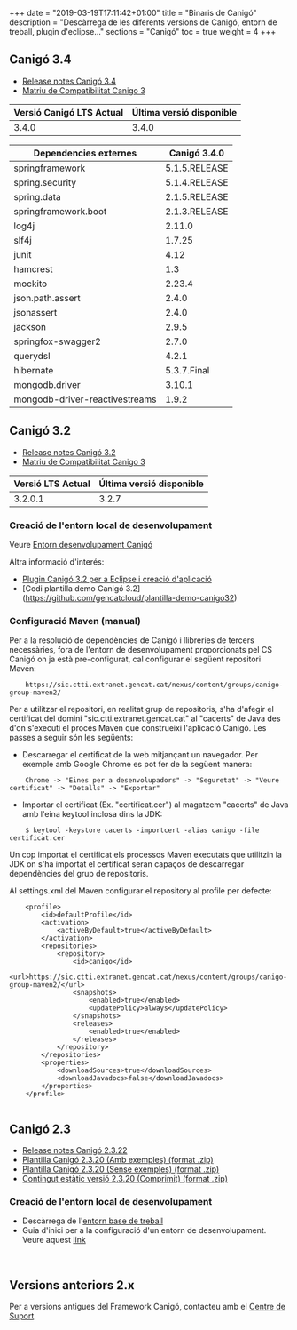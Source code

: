 +++
date        = "2019-03-19T17:11:42+01:00"
title       = "Binaris de Canigó"
description = "Descàrrega de les diferents versions de Canigó, entorn de treball, plugin d'eclipse..."
sections    = "Canigó"
toc	    = true
weight	    = 4
+++

## Canigó 3.4

- [Release notes Canigó 3.4](/canigo-download-related/release-notes-canigo-34)
- [Matriu de Compatibilitat Canigo 3](/canigo-download-related/matrius-compatibilitats)

|          Versió Canigó LTS Actual  |      Última versió disponible     |
|--------------------------------- 	 |---------------------------------- |
|              3.4.0          	  	 |                3.4.0	             |

|          Dependencies externes   	 	|      Canigó 3.4.0     |
|--------------------------------- 	 	|---------------------- |
| springframework		           	 			|  5.1.5.RELEASE        |
| spring.security		           	 			|  5.1.4.RELEASE        |
| spring.data				           	 			|  2.1.5.RELEASE        |
| springframework.boot         	 			|  2.1.3.RELEASE        |
| log4j										         	 	|  2.11.0				        |
| slf4j										         	 	|  1.7.25				        |
| junit										         	 	|  4.12					        |
| hamcrest								         	 	|  1.3					        |
| mockito									         	 	|  2.23.4				        |
| json.path.assert				         	 	|  2.4.0				        |
| jsonassert							         	 	|  2.4.0				        |
| jackson									         	 	|  2.9.5				        |
| springfox-swagger2			         	 	|  2.7.0				        |
| querydsl								         	 	|  4.2.1				        |
| hibernate								         	 	|  5.3.7.Final	        |
| mongodb.driver					         	 	|  3.10.1				        |
| mongodb-driver-reactivestreams   	 	|  1.9.2				        |

## Canigó 3.2

- [Release notes Canigó 3.2](/canigo-download-related/release-notes-canigo-32)
- [Matriu de Compatibilitat Canigo 3](/canigo-download-related/matrius-compatibilitats)

|          Versió LTS Actual       	 |      Última versió disponible     |
|--------------------------------- 	 |---------------------------------- |
|              3.2.0.1            	 |                3.2.7	             |

### Creació de l'entorn local de desenvolupament

<!--
- Descàrrega de l'[entorn base de treball](http://repos.canigo.ctti.gencat.cat/repository/maven2/canigo/entorn-treball/canigo3.html) *És necessari realitzar l'upgrade del plugin de Canigó per Eclipse a la versió 1.2.0.
- Guia d'inici per a la configuració d'un entorn de desenvolupament. Veure aquest [link](/canigo-download-related/guia-inici)
-->

Veure [Entorn desenvolupament Canigó](http://canigo.ctti.gencat.cat/canigo/entorn-desenvolupament/)

Altra informació d'interés:

* [Plugin Canigó 3.2 per a Eclipse i creació d'aplicació](/canigo-download-related/plugin-canigo)
* [Codi plantilla demo Canigó 3.2] (https://github.com/gencatcloud/plantilla-demo-canigo32)

### Configuració Maven (manual)

Per a la resolució de dependències de Canigó i llibreries de tercers necessàries, fora de l'entorn de desenvolupament proporcionats pel CS Canigó on ja està pre-configurat, cal configurar el següent repositori Maven:
```
    https://sic.ctti.extranet.gencat.cat/nexus/content/groups/canigo-group-maven2/
```
Per a utilitzar el repositori, en realitat grup de repositoris, s'ha d'afegir el certificat del domini "sic.ctti.extranet.gencat.cat" al "cacerts" de Java des d'on s'executi el procés Maven que construeixi l'aplicació Canigó. Les passes a seguir són les següents:

* Descarregar el certificat de la web mitjançant un navegador. Per exemple amb Google Chrome es pot fer de la següent manera:
```
    Chrome -> "Eines per a desenvolupadors" -> "Seguretat" -> "Veure certificat" -> "Detalls" -> "Exportar"
```
* Importar el certificat (Ex. "certificat.cer") al magatzem "cacerts" de Java amb l'eina keytool inclosa dins la JDK:
```
    $ keytool -keystore cacerts -importcert -alias canigo -file certificat.cer
```
Un cop importat el certificat els processos Maven executats que utilitzin la JDK on s'ha importat el certificat seran capaços de descarregar dependències del grup de repositoris.

Al settings.xml del Maven configurar el repository al profile per defecte:

```
	<profile>
		<id>defaultProfile</id>
		<activation>
			<activeByDefault>true</activeByDefault>
		</activation>
		<repositories>
			<repository>
				<id>canigo</id>
				<url>https://sic.ctti.extranet.gencat.cat/nexus/content/groups/canigo-group-maven2/</url>
				<snapshots>
					<enabled>true</enabled>
					<updatePolicy>always</updatePolicy>
				</snapshots>
				<releases>
					<enabled>true</enabled>
				</releases>
			</repository>
		</repositories>
		<properties>
			<downloadSources>true</downloadSources>
			<downloadJavadocs>false</downloadJavadocs>
		</properties>
	</profile>
  
```

## Canigó 2.3

- [Release notes Canigó 2.3.22](https://cstd.ctti.gencat.cat/jiracstd/browse/CAN/fixforversion/10452)
- [Plantilla Canigó 2.3.20 (Amb exemples) (format .zip)](http://repos.canigo.ctti.gencat.cat/repository/maven2/canigo/plantilla-canigo-inicial/2.3.20/demo-canigo-2.3.20.zip)
- [Plantilla Canigó 2.3.20 (Sense exemples) (format .zip)](http://repos.canigo.ctti.gencat.cat/repository/maven2/canigo/plantilla-canigo-inicial/2.3.20/plantilla-canigo-2.3.20.zip)
- [Contingut estàtic versió 2.3.20 (Comprimit) (format .zip)](http://repos.canigo.ctti.gencat.cat/repository/maven2/canigo/plantilla-canigo-inicial/2.3.20/demo-canigo-static-compress-2.3.20.zip)

### Creació de l'entorn local de desenvolupament

- Descàrrega de l'[entorn base de treball](https://sic.ctti.extranet.gencat.cat/nexus/content/groups/canigo-group-maven2/canigo/entorn-treball/canigo.zip)
- Guia d'inici per a la configuració d'un entorn de desenvolupament. Veure aquest [link](/canigo-download-related/guia-inici-canigo2)

<p>&nbsp;</p>

## Versions anteriors 2.x

Per a versions antigues del Framework Canigó, contacteu amb el [Centre de Suport](https://canigo.ctti.gencat.cat/centre-de-suport/contacta/).
<p>&nbsp;</p>
